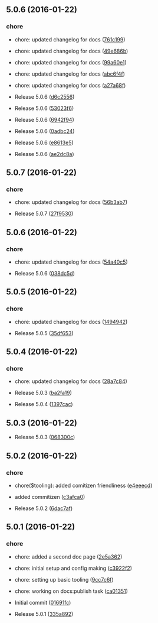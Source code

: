 <a name="5.0.6"></a>
## 5.0.6 (2016-01-22)


### chore

* chore: updated changelog for docs ([761c199](https://github.com/dstack/BootSwatchr/commit/761c199))
* chore: updated changelog for docs ([49e686b](https://github.com/dstack/BootSwatchr/commit/49e686b))
* chore: updated changelog for docs ([99a60e1](https://github.com/dstack/BootSwatchr/commit/99a60e1))
* chore: updated changelog for docs ([abc6f4f](https://github.com/dstack/BootSwatchr/commit/abc6f4f))
* chore: updated changelog for docs ([a27a68f](https://github.com/dstack/BootSwatchr/commit/a27a68f))

* Release 5.0.6 ([d6c2556](https://github.com/dstack/BootSwatchr/commit/d6c2556))
* Release 5.0.6 ([53023f6](https://github.com/dstack/BootSwatchr/commit/53023f6))
* Release 5.0.6 ([6942f94](https://github.com/dstack/BootSwatchr/commit/6942f94))
* Release 5.0.6 ([0adbc24](https://github.com/dstack/BootSwatchr/commit/0adbc24))
* Release 5.0.6 ([e8613e5](https://github.com/dstack/BootSwatchr/commit/e8613e5))
* Release 5.0.6 ([ae2dc8a](https://github.com/dstack/BootSwatchr/commit/ae2dc8a))



<a name="5.0.7"></a>
## 5.0.7 (2016-01-22)


### chore

* chore: updated changelog for docs ([56b3ab7](https://github.com/dstack/BootSwatchr/commit/56b3ab7))

* Release 5.0.7 ([27f9530](https://github.com/dstack/BootSwatchr/commit/27f9530))



<a name="5.0.6"></a>
## 5.0.6 (2016-01-22)


### chore

* chore: updated changelog for docs ([54a40c5](https://github.com/dstack/BootSwatchr/commit/54a40c5))

* Release 5.0.6 ([038dc5d](https://github.com/dstack/BootSwatchr/commit/038dc5d))



<a name="5.0.5"></a>
## 5.0.5 (2016-01-22)


### chore

* chore: updated changelog for docs ([1494942](https://github.com/dstack/BootSwatchr/commit/1494942))

* Release 5.0.5 ([35df653](https://github.com/dstack/BootSwatchr/commit/35df653))



<a name="5.0.4"></a>
## 5.0.4 (2016-01-22)


### chore

* chore: updated changelog for docs ([28a7c84](https://github.com/dstack/BootSwatchr/commit/28a7c84))

* Release 5.0.3 ([ba2fa19](https://github.com/dstack/BootSwatchr/commit/ba2fa19))
* Release 5.0.4 ([1397cac](https://github.com/dstack/BootSwatchr/commit/1397cac))



<a name="5.0.3"></a>
## 5.0.3 (2016-01-22)


* Release 5.0.3 ([068300c](https://github.com/dstack/BootSwatchr/commit/068300c))



<a name="5.0.2"></a>
## 5.0.2 (2016-01-22)


### chore

* chore($tooling): added comitizen friendliness ([e4eeecd](https://github.com/dstack/BootSwatchr/commit/e4eeecd))

* added commitizen ([c3afca0](https://github.com/dstack/BootSwatchr/commit/c3afca0))
* Release 5.0.2 ([6dac7af](https://github.com/dstack/BootSwatchr/commit/6dac7af))



<a name="5.0.1"></a>
## 5.0.1 (2016-01-22)


### chore

* chore: added a second doc page ([2e5a362](https://github.com/dstack/BootSwatchr/commit/2e5a362))
* chore: initial setup and config making ([c3922f2](https://github.com/dstack/BootSwatchr/commit/c3922f2))
* chore: setting up basic tooling ([9cc7c6f](https://github.com/dstack/BootSwatchr/commit/9cc7c6f))
* chore: working on docs:publish task ([ca01351](https://github.com/dstack/BootSwatchr/commit/ca01351))

* Initial commit ([01691fc](https://github.com/dstack/BootSwatchr/commit/01691fc))
* Release 5.0.1 ([335a892](https://github.com/dstack/BootSwatchr/commit/335a892))




